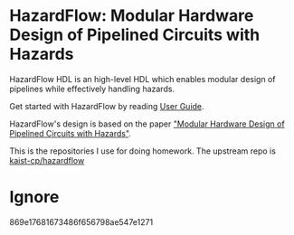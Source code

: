 # HazardFlow: Modular Hardware Design of Pipelined Circuits with Hazards

HazardFlow HDL is an high-level HDL which enables modular design of pipelines while effectively handling hazards.

Get started with HazardFlow by reading [User Guide](https://kaist-cp.github.io/hazardflow/book/).

HazardFlow's design is based on the paper ["Modular Hardware Design of Pipelined Circuits with Hazards"](https://dl.acm.org/doi/10.1145/3656378).

This is the repositories I use for doing homework. The upstream repo is [kaist-cp/hazardflow](https://github.com/kaist-cp/hazardflow)

# Ignore

869e17681673486f656798ae547e1271
